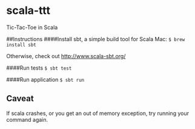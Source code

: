 scala-ttt
=========

Tic-Tac-Toe in Scala

##Instructions
####Install sbt, a simple build tool for Scala
Mac: `$ brew install sbt`

Otherwise, check out http://www.scala-sbt.org/

####Run tests
`$ sbt test`

####Run application
`$ sbt run`

Caveat
------
If scala crashes, or you get an out of memory exception, try running your command again.
